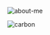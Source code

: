 ![about-me](https://user-images.githubusercontent.com/107192817/173276648-52fbfe51-3c8e-4c3f-b7a7-017f202e3763.svg)

![carbon](https://github.com/user-attachments/assets/fe83831a-3881-446d-a91d-97d9434e27a6)

<!---
jinxiang-sia/jinxiang-sia is a ✨ special ✨ repository because its `README.md` (this file) appears on your GitHub profile.
You can click the Preview link to take a look at your changes.
--->
